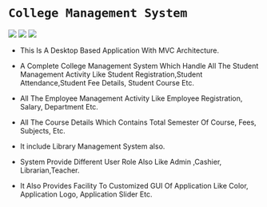  # `College Management System`
![](https://img.shields.io/badge/C%23-Language-blue)
![](https://img.shields.io/badge/MSSQL-Database-orange)
![](https://img.shields.io/badge/Visual%20STudio-IDE-lightgreen)


* This Is A Desktop Based Application With MVC Architecture.

* A Complete College Management System Which Handle All The Student Management Activity Like Student Registration,Student Attendance,Student Fee Details, Student Course Etc.

* All The Employee Management Activity Like Employee Registration, Salary, Department Etc. 

* All The Course Details Which Contains Total Semester Of Course, Fees, Subjects, Etc. 

* It include Library Management System also. 

* System Provide Different User Role Also Like Admin ,Cashier, Librarian,Teacher. 

* It Also Provides Facility To Customized GUI Of Application Like Color, Application Logo, Application Slider Etc.

